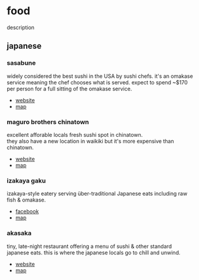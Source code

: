 # food

description

## japanese

### sasabune

widely considered the best sushi in the USA by sushi chefs. 
it's an omakase service meaning the chef chooses what is served. 
expect to spend ~$170 per person for a full sitting of the omakase service. 

- [website](https://sasabuneh.com/)
- [map](https://maps.app.goo.gl/U4KrYtME9uZbiK5L8)

### maguro brothers chinatown

excellent afforable locals fresh sushi spot in chinatown.  
they also have a new location in waikiki but it's more expensive than chinatown.

- [website](https://magurobrothershawaii.com/)
- [map](https://maps.app.goo.gl/eukXRE5c8wsVkrBD7)

### izakaya gaku

izakaya-style eatery serving über-traditional Japanese eats including raw fish & omakase.

- [facebook](https://www.facebook.com/pages/Sushi-Izakaya-Gaku/120501924631924)
- [map](https://maps.app.goo.gl/zzWdEPo59RovwiS79)

### akasaka

tiny, late-night restaurant offering a menu of sushi & other standard japanese eats.
this is where the japanese locals go to chill and unwind.

- [website](https://www.akasakahawaii.com/)
- [map](https://maps.app.goo.gl/mho2rV2URWiGited6)

